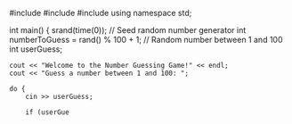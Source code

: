 #include <iostream>
#include <cstdlib>
#include <ctime>
using namespace std;

int main() {
    srand(time(0)); // Seed random number generator
    int numberToGuess = rand() % 100 + 1; // Random number between 1 and 100
    int userGuess;
    
    cout << "Welcome to the Number Guessing Game!" << endl;
    cout << "Guess a number between 1 and 100: ";

    do {
        cin >> userGuess;
        
        if (userGue
